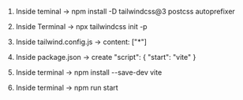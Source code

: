 1. Inside teminal -> npm install -D tailwindcss@3 postcss autoprefixer
2. Inside Terminal ->  npx tailwindcss init -p

3. Inside tailwind.config.js -> content: ["*"]

4. Inside package.json -> create "script": {
    "start": "vite"
}

5. Inside terminal -> npm install --save-dev vite

6. Inside terminal -> npm run start